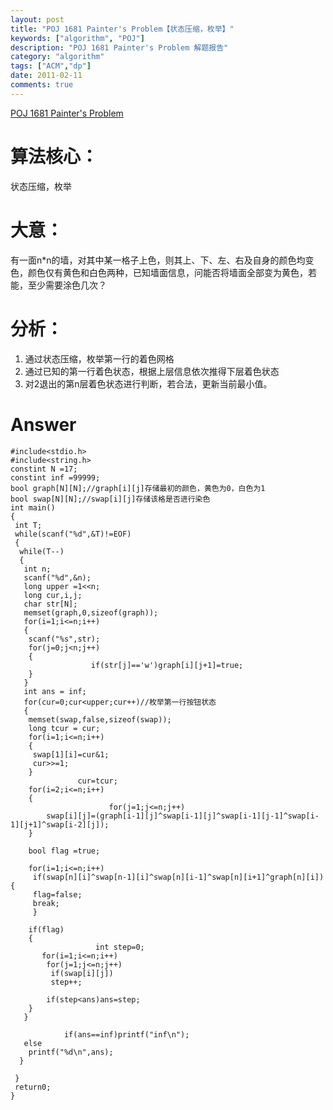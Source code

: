 ```yaml
---
layout: post
title: "POJ 1681 Painter's Problem【状态压缩，枚举】"
keywords: ["algorithm", "POJ"]
description: "POJ 1681 Painter's Problem 解题报告"
category: "algorithm"
tags: ["ACM","dp"]
date: 2011-02-11
comments: true 
---
```


[POJ 1681 Painter's Problem](http://poj.org/problem?id=1681)

# 算法核心：

状态压缩，枚举

# 大意：

有一面n*n的墙，对其中某一格子上色，则其上、下、左、右及自身的颜色均变色，颜色仅有黄色和白色两种，已知墙面信息，问能否将墙面全部变为黄色，若能，至少需要涂色几次？

# 分析：

1. 通过状态压缩，枚举第一行的着色网格
2. 通过已知的第一行着色状态，根据上层信息依次推得下层着色状态
3. 对2退出的第n层着色状态进行判断，若合法，更新当前最小值。

# Answer

```
#include<stdio.h>
#include<string.h>
constint N =17;
constint inf =99999;
bool graph[N][N];//graph[i][j]存储最初的颜色，黄色为0，白色为1
bool swap[N][N];//swap[i][j]存储该格是否进行染色
int main()
{
 int T;
 while(scanf("%d",&T)!=EOF)
 {
  while(T--)
  {
   int n;
   scanf("%d",&n);
   long upper =1<<n;
   long cur,i,j;
   char str[N];
   memset(graph,0,sizeof(graph));
   for(i=1;i<=n;i++)
   {
    scanf("%s",str);
    for(j=0;j<n;j++)
    {
                  if(str[j]=='w')graph[i][j+1]=true;
    }
   }
   int ans = inf;
   for(cur=0;cur<upper;cur++)//枚举第一行按钮状态
   {
    memset(swap,false,sizeof(swap));
    long tcur = cur;
    for(i=1;i<=n;i++)
    {
     swap[1][i]=cur&1;
     cur>>=1;
    }
               cur=tcur;
    for(i=2;i<=n;i++)
    {
                      for(j=1;j<=n;j++)
        swap[i][j]=(graph[i-1][j]^swap[i-1][j]^swap[i-1][j-1]^swap[i-1][j+1]^swap[i-2][j]);
    }

    bool flag =true;
       
    for(i=1;i<=n;i++)
     if(swap[n][i]^swap[n-1][i]^swap[n][i-1]^swap[n][i+1]^graph[n][i]){
     flag=false;
     break;
     }

    if(flag)
    {
                   int step=0;
       for(i=1;i<=n;i++)
        for(j=1;j<=n;j++)
         if(swap[i][j])
         step++;

        if(step<ans)ans=step;
    }
   }

            if(ans==inf)printf("inf\n");
   else
    printf("%d\n",ans);
  }
 
 }
 return0;
}
```
